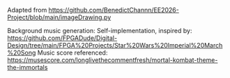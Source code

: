 Adapted from https://github.com/BenedictChannn/EE2026-Project/blob/main/imageDrawing.py

Background music generation: 
Self-implementation, inspired by: https://github.com/FPGADude/Digital-Design/tree/main/FPGA%20Projects/Star%20Wars%20Imperial%20March%20Song 
Music score referenced: https://musescore.com/longlivethecommentfresh/mortal-kombat-theme-the-immortals 
